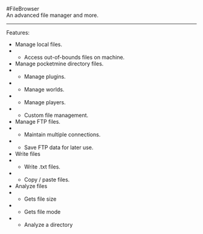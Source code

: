 #FileBrowser  
An advanced file manager and more.  

---

Features:  
- Manage local files.
-  - Access out-of-bounds files on machine.
- Manage pocketmine directory files.
-  - Manage plugins.
-  - Manage worlds.
-  - Manage players.
-  - Custom file management.
- Manage FTP files.
-  - Maintain multiple connections.
-  - Save FTP data for later use.
-  Write files
-  - Write .txt files.
-  - Copy / paste files.
-  Analyze files
-  - Gets file size
-  - Gets file mode
-  - Analyze a directory
